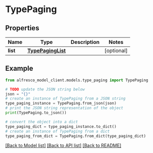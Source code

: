 # TypePaging


## Properties

Name | Type | Description | Notes
------------ | ------------- | ------------- | -------------
**list** | [**TypePagingList**](TypePagingList.md) |  | [optional] 

## Example

```python
from alfresco_model_client.models.type_paging import TypePaging

# TODO update the JSON string below
json = "{}"
# create an instance of TypePaging from a JSON string
type_paging_instance = TypePaging.from_json(json)
# print the JSON string representation of the object
print(TypePaging.to_json())

# convert the object into a dict
type_paging_dict = type_paging_instance.to_dict()
# create an instance of TypePaging from a dict
type_paging_from_dict = TypePaging.from_dict(type_paging_dict)
```
[[Back to Model list]](../README.md#documentation-for-models) [[Back to API list]](../README.md#documentation-for-api-endpoints) [[Back to README]](../README.md)


